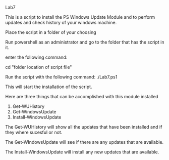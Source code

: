 Lab7

This is a script to install the PS Windows Update Module and to perform updates and check history of your windows machine.

Place the script in a folder of your choosing

Run powershell as an administrator and go to the folder that has the script in it. 

enter the following command:
  
  cd "folder location of script file"
  
Run the script with the following command: ./Lab7.ps1

This will start the installation of the script.

Here are three things that can be accomplished with this module installed

  1. Get-WUHistory
  2. Get-WindowsUpdate
  3. Install-WindowsUpdate
  
The Get-WUHistory will show all the updates that have been installed and if they where sucesful or not.

The Get-WIndowsUpdate will see if there are any updates that are available.

The Install-WindowsUpdate will install any new updates that are available.

